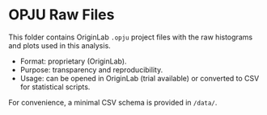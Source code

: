 # OPJU Raw Files

This folder contains OriginLab `.opju` project files with the raw histograms and plots used in this analysis.

- Format: proprietary (OriginLab).  
- Purpose: transparency and reproducibility.  
- Usage: can be opened in OriginLab (trial available) or converted to CSV for statistical scripts.  

For convenience, a minimal CSV schema is provided in `/data/`.

